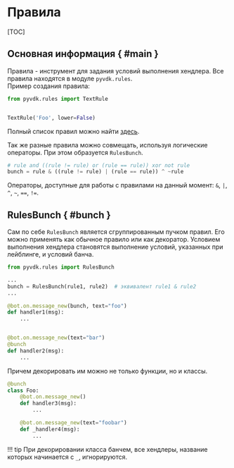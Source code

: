 # Правила

[TOC]

## Основная информация { #main }
Правила - инструмент для задания условий выполнения хендлера. Все правила находятся в модуле `pyvdk.rules`.
<br>Пример создания правила:

```python
from pyvdk.rules import TextRule


TextRule('Foo', lower=False)
```
Полный список правил можно найти [здесь](api_reference.md#rules).

Так же разные правила можно совмещать, используя логические операторы. При этом образуется `RulesBunch`.

```python
# rule and ((rule != rule) or (rule == rule)) xor not rule
bunch = rule & ((rule != rule) | (rule == rule)) ^ ~rule
```
Операторы, доступные для работы с правилами на данный момент: `&`, `|`, `^`, `~`, `==`, `!=`.

## RulesBunch { #bunch }
Сам по себе `RulesBunch` является сгруппированным пучком правил. Его можно применять как обычное правило или как декоратор. Условием выполнения хендлера становятся выполнение условий, указанных при лейблинге, и условий банча.

```python
from pyvdk.rules import RulesBunch

...
bunch = RulesBunch(rule1, rule2)  # эквивалент rule1 & rule2
...

@bot.on.message_new(bunch, text="foo")
def handler1(msg):
    ...


@bot.on.message_new(text="bar")
@bunch
def handler2(msg):
    ...
```

Причем декорировать им можно не только функции, но и классы.

```python
@bunch
class Foo:
    @bot.on.message_new()
    def handler3(msg):
        ...

    @bot.on.message_new(text="foobar")
    def _handler4(msg):
        ...
```

!!! tip
    При декорировании класса банчем, все хендлеры, название которых начинается с `_`, игнорируются.
